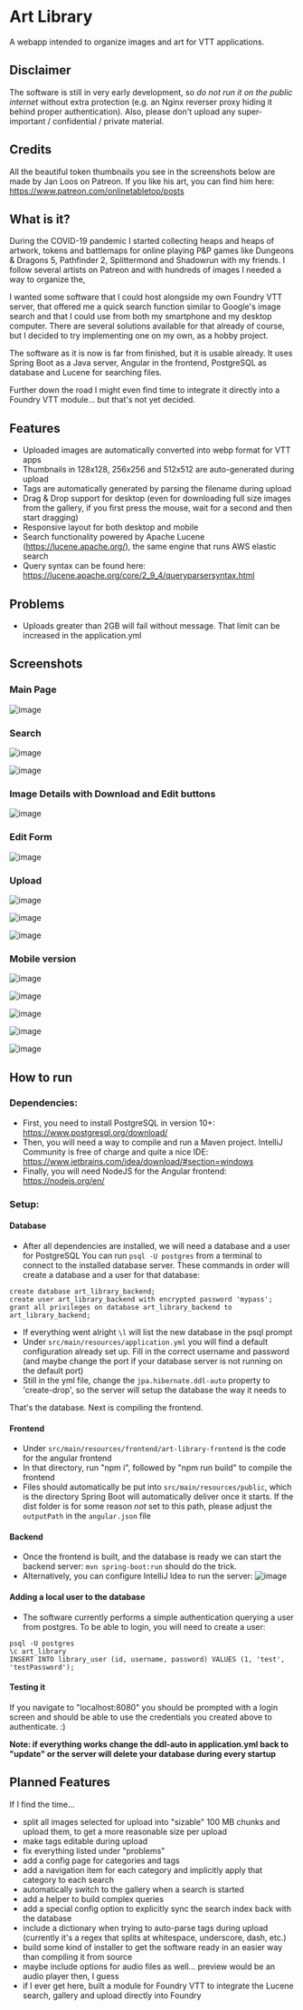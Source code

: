 # Art Library

A webapp intended to organize images and art for VTT applications.

## Disclaimer
The software is still in very early development,
so *do not run it on the public internet* without extra protection (e.g. an Nginx reverser proxy hiding it behind proper authentication).
Also, please don't upload any super-important / confidential / private material.

## Credits
All the beautiful token thumbnails you see in the screenshots below are made by Jan Loos on Patreon.
If you like his art, you can find him here: https://www.patreon.com/onlinetabletop/posts

## What is it?
During the COVID-19 pandemic I started collecting heaps and heaps of artwork, tokens and battlemaps
for online playing P&P games like Dungeons & Dragons 5, Pathfinder 2, Splittermond and Shadowrun with my friends.
I follow several artists on Patreon and with hundreds of images I needed a way to organize the,

I wanted some software that I could host alongside my own Foundry VTT server, that offered me a quick search
function similar to Google's image search and that I could use from both my smartphone and my desktop computer.
There are several solutions available for that already of course, but I decided to try implementing one on my own,
as a hobby project.

The software as it is now is far from finished, but it is usable already.
It uses Spring Boot as a Java server, Angular in the frontend, PostgreSQL as database
and Lucene for searching files.

Further down the road I might even find time to integrate it directly into a Foundry VTT module...
but that's not yet decided.

## Features
- Uploaded images are automatically converted into webp format for VTT apps
- Thumbnails in 128x128, 256x256 and 512x512 are auto-generated during upload
- Tags are automatically generated by parsing the filename during upload
- Drag & Drop support for desktop (even for downloading full size images from the gallery, if you first press the mouse, wait for a second and then start dragging)
- Responsive layout for both desktop and mobile
- Search functionality powered by Apache Lucene (https://lucene.apache.org/), the same engine that runs AWS elastic search
- Query syntax can be found here: https://lucene.apache.org/core/2_9_4/queryparsersyntax.html

## Problems
- Uploads greater than 2GB will fail without message. That limit can be increased in the application.yml

## Screenshots

### Main Page
![image](screenshots/main-app.JPG)

### Search
![image](screenshots/search-dragon.JPG)

![image](screenshots/search-and.JPG)

### Image Details with Download and Edit buttons

![image](screenshots/lightroom.JPG)

### Edit Form

![image](screenshots/edit-details.JPG)

### Upload

![image](screenshots/upload-01.JPG)

![image](screenshots/upload-02.JPG)

![image](screenshots/upload-03.JPG)

### Mobile version
![image](screenshots/mobile-gallery.JPG)

![image](screenshots/mobile-lightroom.JPG)

![image](screenshots/mobile-details.JPG)

![image](screenshots/mobile-details-keyboard.JPG)

![image](screenshots/mobile-upload-list.JPG)


## How to run

### Dependencies:

- First, you need to install PostgreSQL in version 10+: https://www.postgresql.org/download/
- Then, you will need a way to compile and run a Maven project. IntelliJ Community is free of charge and quite a nice IDE: https://www.jetbrains.com/idea/download/#section=windows
- Finally, you will need NodeJS for the Angular frontend: https://nodejs.org/en/

### Setup:

#### Database

- After all dependencies are installed, we will need a database and a user for PostgreSQL
  You can run ``psql -U postgres`` from a terminal to connect to the installed database server.
  These commands in order will create a database and a user for that database:
```
create database art_library_backend;
create user art_library_backend with encrypted password 'mypass';
grant all privileges on database art_library_backend to art_library_backend;
```
- If everything went alright ```\l``` will list the new database in the psql prompt
- Under ``src/main/resources/application.yml`` you will find a default configuration already set up. Fill in the correct username and password (and maybe change the port if your database server is not running on the default port)
- Still in the yml file, change the ``jpa.hibernate.ddl-auto`` property to 'create-drop', so the server will setup the database the way it needs to

That's the database. Next is compiling the frontend.

#### Frontend
- Under ``src/main/resources/frontend/art-library-frontend`` is the code for the angular frontend
- In that directory, run "npm i", followed by "npm run build" to compile the frontend
- Files should automatically be put into ``src/main/resources/public``, which is the directory Spring Boot will automatically deliver once it starts.
  If the dist folder is for some reason *not* set to this path, please adjust the ``outputPath`` in the ``angular.json`` file

#### Backend
- Once the frontend is built, and the database is ready we can start the backend server: ``mvn spring-boot:run`` should do the trick.
- Alternatively, you can configure IntelliJ Idea to run the server:
  ![image](screenshots/run-config.JPG)

#### Adding a local user to the database
- The software currently performs a simple authentication querying a user from postgres.
  To be able to login, you will need to create a user:

````
psql -U postgres
\c art_library
INSERT INTO library_user (id, username, password) VALUES (1, 'test', 'testPassword');
````

#### Testing it
If you navigate to "localhost:8080" you should be prompted with a login screen and should be able to use the credentials you created above to authenticate. :)

<b>Note: if everything works change the ddl-auto in application.yml back to "update" or the server will delete your database during every startup</b>

## Planned Features
If I find the time...

- split all images selected for upload into "sizable" 100 MB chunks and upload them, to get a more reasonable size per upload
- make tags editable during upload
- fix everything listed under "problems"
- add a config page for categories and tags
- add a navigation item for each category and implicitly apply that category to each search
- automatically switch to the gallery when a search is started
- add a helper to build complex queries
- add a special config option to explicitly sync the search index back with the database
- include a dictionary when trying to auto-parse tags during upload (currently it's a regex that splits at whitespace, underscore, dash, etc.)
- build some kind of installer to get the software ready in an easier way than compiling it from source
- maybe include options for audio files as well... preview would be an audio player then, I guess
- if I ever get here, built a module for Foundry VTT to integrate the Lucene search, gallery and upload directly into Foundry
